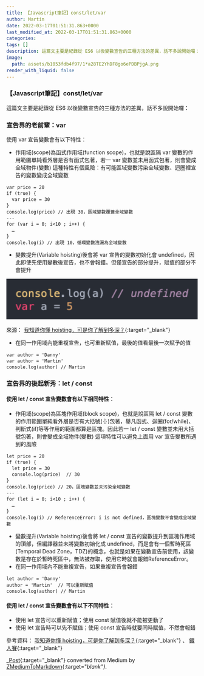 ```yaml
---
title: 【Javascript筆記】const/let/var
author: Martin
date: 2022-03-17T01:51:31.863+0000
last_modified_at: 2022-03-17T01:51:31.863+0000
categories: 
tags: []
description: 這篇文主要是紀錄從 ES6 以後變數宣告的三種方法的差異，話不多說開始囉：
image:
  path: assets/b1053fdb4f97/1*a28TE2YhDF8go6ePDBPjgA.png
render_with_liquid: false
---
```


### 【Javascript筆記】const/let/var

這篇文主要是紀錄從 ES6 以後變數宣告的三種方法的差異，話不多說開始囉：
### 宣告界的老前輩：var

使用 var 宣告變數會有以下特性：
- 作用域\(scope\)為函式作用域\(function scope\)，也就是說區隔 var 變數的作用範圍單純看外層是否有函式包著，若一 var 變數並未用函式包著，則會變成全域物件\(變數\)
這種特性有個風險：有可能區域變數污染全域變數、迴圈裡宣告的變數變成全域變數

```
var price = 20
if (true) {
  var price = 30
} 
console.log(price) // 出現 30，區域變數覆蓋全域變數
---
for (var i = 0; i<10 ; i++) {
  … 
} 
console.log(i) // 出現 10，循環變數洩漏為全域變數
```
- 變數提升\(Variable hoisting\)後會將 var 宣告的變數初始化會 undefined，因此即使先使用變數後宣告，也不會報錯。但僅宣告的部分提升，賦值的部分不會提升



![來源： [我知道你懂 hoisting，可是你了解到多深？](https://blog.techbridge.cc/2018/11/10/javascript-hoisting/){:target="_blank"}](/assets/b1053fdb4f97/1*a28TE2YhDF8go6ePDBPjgA.png)

來源： [我知道你懂 hoisting，可是你了解到多深？](https://blog.techbridge.cc/2018/11/10/javascript-hoisting/){:target="_blank"}
- 在同一作用域內能重複宣告，也可重新賦值，最後的值看最後一次賦予的值

```
var author = 'Danny'
var author = 'Martin'
console.log(author) // Martin
```
### 宣告界的後起新秀：let / const
#### 使用 let / const 宣告變數會有以下相同特性：
- 作用域\(scope\)為區塊作用域\(block scope\)，也就是說區隔 let / const 變數的作用範圍單純看外層是否有大括號\(｛｝\)包著，舉凡函式、迴圈\(for/while\)、判斷式\(if\)等等作用的範圍都算是區塊。因此若一 let / const 變數並未用大括號包著，則會變成全域物件\(變數\)
這項特性可以避免上面用 var 宣告變數所遇到的風險

```
let price = 20
if (true) {
  let price = 30
  console.log(price)  // 30
} 
console.log(price) // 20，區塊變數並未污染全域變數
---
for (let i = 0; i<10 ; i++) {
  … 
} 
console.log(i) // ReferenceError: i is not defined，區塊變數不會變成全域變數
```
- 變數提升\(Variable hoisting\)後會將 let / const 宣告的變數提升到區塊作用域的頂部，但編譯器並未將變數初始化成 undefined，而是會有一個暫時死區\(Temporal Dead Zone，TDZ\)的概念，也就是如果在變數宣告前使用，該變數是存在於暫時死區中，無法被存取，使用它時就會報錯ReferenceError。
- 在同一作用域內不能重複宣告，如果重複宣告會報錯

```
let author = 'Danny'
author = 'Martin'  // 可以重新賦值
console.log(author) // Martin
```
#### 使用 let / const 宣告變數會有以下不同特性：
- 使用 let 宣告可以重新賦值；使用 const 賦值後就不能被更動了
- 使用 let 宣告時可以先不賦值；使用 const 宣告時就要同時賦值，不然會報錯


參考資料： [我知道你懂 hoisting，可是你了解到多深？](https://blog.techbridge.cc/2018/11/10/javascript-hoisting/){:target="_blank"} 、 [鐵人賽](https://ithelp.ithome.com.tw/articles/10219518){:target="_blank"}



_[Post](https://medium.com/@martin87713/javascript%E7%AD%86%E8%A8%98-const-let-var-b1053fdb4f97){:target="_blank"} converted from Medium by [ZMediumToMarkdown](https://github.com/ZhgChgLi/ZMediumToMarkdown){:target="_blank"}._
